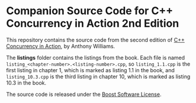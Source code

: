 # Companion Source Code for C++ Concurrency in Action 2nd Edition

This repository contains the source code from the second edition of [C++ Concurrency in Action](https://www.cplusplusconcurrencyinaction.com/), by Anthony Williams.

The **listings** folder contains the listings from the book. Each file is named `listing_<chapter-number>.<listing-number>.cpp`, so `listing_1.1.cpp` is the first listing in chapter 1, which is marked as listing 1.1 in the book, and `listing_10.3.cpp` is the third listing in chapter 10, which is marked as listing 10.3 in the book.

The source code is released under the [Boost Software License](https://www.boost.org/LICENSE_1_0.txt).